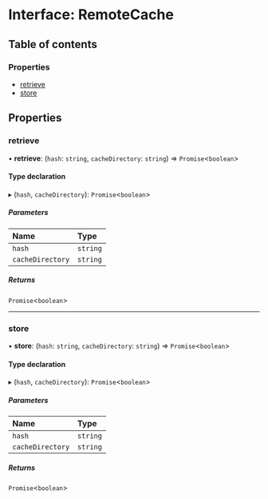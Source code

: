 # Interface: RemoteCache

## Table of contents

### Properties

- [retrieve](../../devkit/documents/RemoteCache#retrieve)
- [store](../../devkit/documents/RemoteCache#store)

## Properties

### retrieve

• **retrieve**: (`hash`: `string`, `cacheDirectory`: `string`) => `Promise`<`boolean`\>

#### Type declaration

▸ (`hash`, `cacheDirectory`): `Promise`<`boolean`\>

##### Parameters

| Name             | Type     |
| :--------------- | :------- |
| `hash`           | `string` |
| `cacheDirectory` | `string` |

##### Returns

`Promise`<`boolean`\>

---

### store

• **store**: (`hash`: `string`, `cacheDirectory`: `string`) => `Promise`<`boolean`\>

#### Type declaration

▸ (`hash`, `cacheDirectory`): `Promise`<`boolean`\>

##### Parameters

| Name             | Type     |
| :--------------- | :------- |
| `hash`           | `string` |
| `cacheDirectory` | `string` |

##### Returns

`Promise`<`boolean`\>
